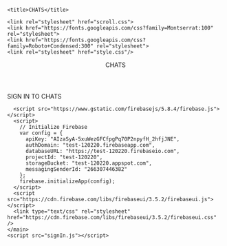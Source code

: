 <!DOCTYPE html>
<html lang="no" dir="ltr">
  <head>
    <meta charset="utf-8">
    <meta name="viewport" content="width=device-width, initial-scale=1.0">
    <meta http-equiv="X-UA-Compatible" content="ie=edge">

    <title>CHATS</title>

    <link rel="stylesheet" href="scroll.css">
    <link href="https://fonts.googleapis.com/css?family=Montserrat:100" rel="stylesheet">
    <link href="https://fonts.googleapis.com/css?family=Roboto+Condensed:300" rel="stylesheet">
    <link rel="stylesheet" href="style.css"/>
  </head>
  <body>
    <header>
      <div class="logo">CHATS</div>
    </header>
    <main>
      <p class="signIn">SIGN IN TO CHATS</p>
      <div id="firebaseui-auth-container"></div>

      <script src="https://www.gstatic.com/firebasejs/5.8.4/firebase.js"></script>
      <script>
        // Initialize Firebase
        var config = {
          apiKey: "AIzaSyA-5xuWezGFCfpgPq70P2npyfH_2hfjJNE",
          authDomain: "test-120220.firebaseapp.com",
          databaseURL: "https://test-120220.firebaseio.com",
          projectId: "test-120220",
          storageBucket: "test-120220.appspot.com",
          messagingSenderId: "266307446382"
        };
        firebase.initializeApp(config);
      </script>
      <script src="https://cdn.firebase.com/libs/firebaseui/3.5.2/firebaseui.js"></script>
      <link type="text/css" rel="stylesheet" href="https://cdn.firebase.com/libs/firebaseui/3.5.2/firebaseui.css" />
    </main>
    <script src="signIn.js"></script>
  </body>
</html>
